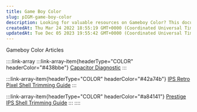 ```yaml
---
title: Game Boy Color
slug: pIGM-game-boy-color
description: Looking for valuable resources on Gameboy Color? This document is your ultimate guide! It features essential links to articles covering topics like capacitor diagnostics, trimming IPS retro pixel shells, and trimming Prestige IPS shells. Dive into these c
createdAt: Thu Mar 24 2022 18:55:19 GMT+0000 (Coordinated Universal Time)
updatedAt: Tue Dec 05 2023 19:55:42 GMT+0000 (Coordinated Universal Time)
---
```


Gameboy Color Articles

::::link-array
:::link-array-item{headerType="COLOR" headerColor="#438bbe"}
[Capacitor Diagnostic](https://wiki.handheldlegend.com/gbc-capacitor-diagnostic)
:::

:::link-array-item{headerType="COLOR" headerColor="#42a74b"}
[IPS Retro Pixel Shell Trimming Guide](https://wiki.handheldlegend.com/gbc-ips-retro-pixel-with-laminated-lens-or-shell-trim-guide)
:::

:::link-array-item{headerType="COLOR" headerColor="#a84141"}
[Prestige IPS Shell Trimming Guide](https://wiki.handheldlegend.com/gbc-prestige-ips-shell-trim-guide)
:::
::::


